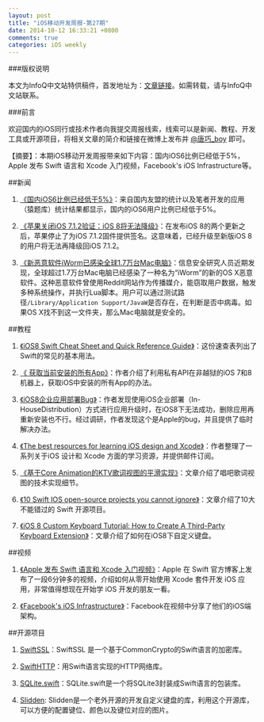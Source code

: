 ```yaml
---
layout: post
title: "iOS移动开发周报-第27期"
date: 2014-10-12 16:33:21 +0800
comments: true
categories: iOS weekly
---
```


###版权说明

本文为InfoQ中文站特供稿件，首发地址为：[文章链接]()。如需转载，请与InfoQ中文站联系。

###前言

欢迎国内的iOS同行或技术作者向我提交周报线索，线索可以是新闻、教程、开发工具或开源项目，将相关文章的简介和链接在微博上发布并 [@唐巧_boy](http://weibo.com/tangqiaoboy) 即可。

【摘要】：本期iOS移动开发周报带来如下内容：国内iOS6比例已经低于5%，Apple 发布 Swift 语言和 Xcode 入门视频，Facebook's iOS Infrastructure等。

##新闻

 1. [《国内iOS6比例已经低于5%》](http://weibo.com/1708947107/BoBnZ1qy9?mod=weibotime#_rnd1412427404394)：来自国内友盟的统计以及笔者开发的应用（猿题库）统计结果都显示，国内的iOS6用户比例已经低于5%。

 1. [《苹果关闭iOS 7.1.2验证：iOS 8将无法降级》](http://tech.sina.com.cn/mobile/n/apple/2014-09-27/10059651916.shtml)：在发布iOS 8的两个更新之后，苹果停止了为iOS 7.1.2固件提供签名。这意味着，已经升级至新版iOS 8的用户将无法再降级回iOS 7.1.2。

 1. [《新恶意软件iWorm已感染全球1.7万台Mac电脑》](http://tech.sina.com.cn/mobile/n/apple/2014-10-04/08109666982.shtml)：信息安全研究人员近期发现，全球超过1.7万台Mac电脑已经感染了一种名为“iWorm”的新的OS X恶意软件。这种恶意软件曾使用Reddit网站作为传播媒介，能窃取用户数据，触发多种系统操作，并执行Lua脚本。用户可以通过测试路径`/Library/Application Support/JavaW`是否存在，在判断是否中病毒。如果OS X找不到这一文件夹，那么Mac电脑就是安全的。

##教程

 1. [《iOS8 Swift Cheat Sheet and Quick Reference Guide》](http://swift-cheatsheet.co.uk/)：这份速查表列出了Swift的常见的基本用法。

 1. [《 获取当前安装的所有App》](http://bbs.iosre.com/forum.php?mod=viewthread&tid=422)：作者介绍了利用私有API在非越狱的iOS 7和8机器上，获取iOS中安装的所有App的办法。
 
 1. [《iOS8企业应用部署Bug》](http://weibo.com/p/23041889d963070102v39b)：作者发现使用iOS企业部署（In-HouseDistribution）方式进行应用升级时，在iOS8下无法成功，删除应用再重新安装也不行。经过调研，作者发现这个是Apple的bug，并且提供了临时解决办法。
 
 1. [《The best resources for learning iOS design and Xcode》](https://designcode.io/learn)：作者整理了一系列关于iOS 设计和 Xcode 方面的学习资源，并提供邮件订阅。

 1. [《基于Core Animation的KTV歌词视图的平滑实现》](http://www.iwangke.me/2014/10/06/how-to-implement-a-core-animation-based-60-fps-ktv-lyrics-view/)：文章介绍了唱吧歌词视图的技术实现细节。

 1. [《10 Swift IOS open-source projects you cannot ignore》](https://medium.com/swift-programming/15-swift-ios-open-source-projects-you-cannot-ignore-6bd4ac37d7dd)：文章介绍了10大不能错过的 Swift 开源项目。

 1. [《iOS 8 Custom Keyboard Tutorial: How to Create A Third-Party Keyboard Extension》](http://www.appdesignvault.com/ios-8-custom-keyboard-extension/#a_aid=mdev)：文章介绍了如何在iOS8下自定义键盘。

##视频

 1. [《Apple 发布 Swift 语言和 Xcode 入门视频》](http://www.guomii.com/posts/39029)：Apple 在 Swift 官方博客上发布了一段6分钟多的视频，介绍如何从零开始使用 Xcode 套件开发 iOS 应用，非常值得想现在开始学 iOS 开发的朋友一看。

 1. [《Facebook's iOS Infrastructure》](https://www.youtube.com/watch?v=XhXC4SKOGfQ)：Facebook在视频中分享了他们的iOS端架构。

##开源项目

 1. [SwiftSSL](https://github.com/SwiftP2P/SwiftSSL)：SwiftSSL 是一个基于CommonCrypto的Swift语言的加密库。

 1. [SwiftHTTP](https://github.com/daltoniam/SwiftHTTP)：用Swift语言实现的HTTP网络库。

 1. [SQLite.swift](https://github.com/stephencelis/SQLite.swift)：SQLite.swift是一个将SQLite3封装成Swift语言的包装库。

 1. [Slidden](https://github.com/Brimizer/Slidden): Slidden是一个老外开源的开发自定义键盘的库，利用这个开源库，可以方便的配置键位、颜色以及键位对应的图片。
